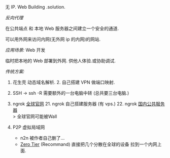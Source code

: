 
无 IP. Web Building .solution.



*反向代理*

在公共端点 和 本地 Web 服务器之间建立一个安全的通道.

可以用外网来访问内网(无外网 ip 的内网)的网站.


*应用场景:*
Web 开发

临时把本地的 Web 部署到外网. 供他人体验.或协助调试.

*传统方案:*
1. 花生壳 动态域名解析.
	2. 自己搭建 VPN 做端口映射.




1. SSH   → ssh -R
	需要额外的一台电脑中转 (总共要三台电脑.)


2. ngrok [全球官网][1]
	21. ngrok 自己搭建服务器 (有 vps.)
	22. ngrok [国内公共服务器][2]  
		> 全球官网可能被Wall 


3. P2P 虚拟局域网
	- n2n 被作者自己删了...
	- [Zero Tier][3] (Recommand)
		直接把几个分散在全球的设备 拉到一个内网上面.







[1]:	https://ngrok.com/
[2]:	http://www.ngrok.cc/
[3]:	https://www.zerotier.com/